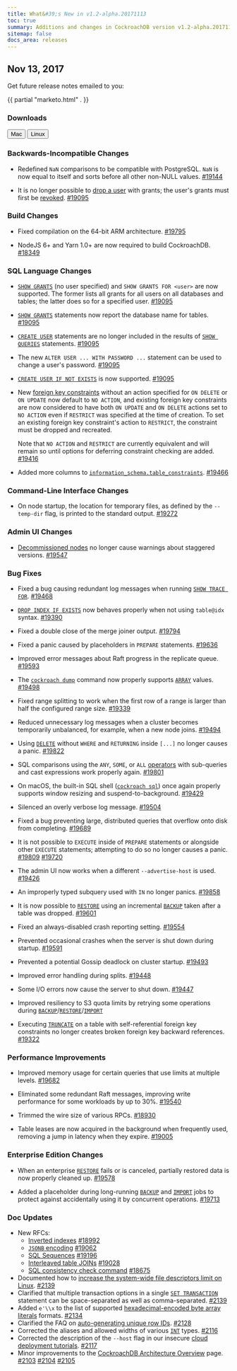 ```yaml
---
title: What&#39;s New in v1.2-alpha.20171113
toc: true
summary: Additions and changes in CockroachDB version v1.2-alpha.20171113
sitemap: false
docs_area: releases 
---
```


## Nov 13, 2017

Get future release notes emailed to you:

{{ partial "marketo.html" . }}

### Downloads

<div id="os-tabs" class="clearfix os-tabs_button-outline-primary">
    <a href="https://binaries.cockroachdb.com/cockroach-v1.2-alpha.20171113.darwin-10.9-amd64.tgz"><button id="mac" data-eventcategory="mac-binary-release-notes">Mac</button></a>
    <a href="https://binaries.cockroachdb.com/cockroach-v1.2-alpha.20171113.linux-amd64.tgz"><button id="linux" data-eventcategory="linux-binary-release-notes">Linux</button></a>
</div>

### Backwards-Incompatible Changes

- Redefined `NaN` comparisons to be compatible with PostgreSQL. `NaN` is now equal to itself and sorts before all other non-NULL values. [#19144](https://github.com/cockroachdb/cockroach/pull/19144)

- It is no longer possible to [drop a user](../v2.0/drop-user.html) with grants; the user's grants must first be [revoked](../v2.0/revoke.html). [#19095](https://github.com/cockroachdb/cockroach/pull/19095)

### Build Changes

- Fixed compilation on the 64-bit ARM architecture. [#19795](https://github.com/cockroachdb/cockroach/pull/19795)

- NodeJS 6+ and Yarn 1.0+ are now required to build CockroachDB. [#18349](https://github.com/cockroachdb/cockroach/pull/18349)

### SQL Language Changes

- [`SHOW GRANTS`](../v2.0/show-grants.html) (no user specified) and `SHOW GRANTS FOR <user>` are now supported. The former lists all grants for all users on all databases and tables; the latter does so for a specified user. [#19095](https://github.com/cockroachdb/cockroach/pull/19095)

- [`SHOW GRANTS`](../v2.0/show-grants.html) statements now report the database name for tables. [#19095](https://github.com/cockroachdb/cockroach/pull/19095)

- [`CREATE USER`](../v2.0/create-user.html) statements are no longer included in the results of [`SHOW QUERIES`](../v2.0/show-queries.html) statements. [#19095](https://github.com/cockroachdb/cockroach/pull/19095)

- The new `ALTER USER ... WITH PASSWORD ...` statement can be used to change a user's password. [#19095](https://github.com/cockroachdb/cockroach/pull/19095)

- [`CREATE USER IF NOT EXISTS`](../v2.0/create-user.html) is now supported. [#19095](https://github.com/cockroachdb/cockroach/pull/19095)

- New [foreign key constraints](../v2.0/foreign-key.html) without an action specified for `ON DELETE` or `ON UPDATE` now default to `NO ACTION`, and existing foreign key constraints are now considered to have both `ON UPDATE` and `ON DELETE` actions set to `NO ACTION` even if `RESTRICT` was specified at the time of creation. To set an existing foreign key constraint's action to `RESTRICT`, the constraint must be dropped and recreated.

    Note that `NO ACTION` and `RESTRICT` are currently equivalent and will remain so until options for deferring constraint checking are added. [#19416](https://github.com/cockroachdb/cockroach/pull/19416)

- Added more columns to [`information_schema.table_constraints`](../v2.0/information-schema.html#table_constraints). [#19466](https://github.com/cockroachdb/cockroach/pull/19466)

### Command-Line Interface Changes

- On node startup, the location for temporary files, as defined by the `--temp-dir` flag, is printed to the standard output. [#19272](https://github.com/cockroachdb/cockroach/pull/19272)

### Admin UI Changes

- [Decommissioned nodes](../v2.0/remove-nodes.html) no longer cause warnings about staggered versions. [#19547](https://github.com/cockroachdb/cockroach/pull/19547)

### Bug Fixes

- Fixed a bug causing redundant log messages when running [`SHOW TRACE FOR`](../v2.0/show-trace.html). [#19468](https://github.com/cockroachdb/cockroach/pull/19468)

- [`DROP INDEX IF EXISTS`](../v2.0/drop-index.html) now behaves properly when not using `table@idx` syntax. [#19390](https://github.com/cockroachdb/cockroach/pull/19390)

- Fixed a double close of the merge joiner output. [#19794](https://github.com/cockroachdb/cockroach/pull/19794)

- Fixed a panic caused by placeholders in `PREPARE` statements. [#19636](https://github.com/cockroachdb/cockroach/pull/19636)

- Improved error messages about Raft progress in the replicate queue. [#19593](https://github.com/cockroachdb/cockroach/pull/19593)

- The [`cockroach dump`](../v2.0/sql-dump.html) command now properly supports [`ARRAY`](../v2.0/array.html) values. [#19498](https://github.com/cockroachdb/cockroach/pull/19498)

- Fixed range splitting to work when the first row of a range is larger than half the configured range size. [#19339](https://github.com/cockroachdb/cockroach/pull/19339)

- Reduced unnecessary log messages when a cluster becomes temporarily unbalanced, for example, when a new node joins. [#19494](https://github.com/cockroachdb/cockroach/pull/19494)

- Using [`DELETE`](../v2.0/delete.html) without `WHERE` and `RETURNING` inside `[...]` no longer causes a panic. [#19822](https://github.com/cockroachdb/cockroach/pull/19822)

- SQL comparisons using the `ANY`, `SOME`, or `ALL` [operators](../v2.0/functions-and-operators.html#operators) with sub-queries and cast expressions work properly again. [#19801](https://github.com/cockroachdb/cockroach/pull/19801)

- On macOS, the built-in SQL shell ([`cockroach sql`](../v2.0/use-the-built-in-sql-client.html)) once again properly supports window resizing and suspend-to-background. [#19429](https://github.com/cockroachdb/cockroach/pull/19429)

- Silenced an overly verbose log message. [#19504](https://github.com/cockroachdb/cockroach/pull/19504)

- Fixed a bug preventing large, distributed queries that overflow onto disk from completing. [#19689](https://github.com/cockroachdb/cockroach/pull/19689)

- It is not possible to `EXECUTE` inside of `PREPARE` statements or alongside other `EXECUTE` statements; attempting to do so no longer causes a panic. [#19809](https://github.com/cockroachdb/cockroach/pull/19809) [#19720](https://github.com/cockroachdb/cockroach/pull/19720)

- The admin UI now works when a different `--advertise-host` is used. [#19426](https://github.com/cockroachdb/cockroach/pull/19426)

- An improperly typed subquery used with `IN` no longer panics. [#19858](https://github.com/cockroachdb/cockroach/pull/19858)

- It is now possible to [`RESTORE`](../v2.0/restore.html) using an incremental [`BACKUP`](../v2.0/backup.html) taken after a table was dropped. [#19601](https://github.com/cockroachdb/cockroach/pull/19601)

- Fixed an always-disabled crash reporting setting. [#19554](https://github.com/cockroachdb/cockroach/pull/19554)

- Prevented occasional crashes when the server is shut down during startup. [#19591](https://github.com/cockroachdb/cockroach/pull/19591)

- Prevented a potential Gossip deadlock on cluster startup. [#19493](https://github.com/cockroachdb/cockroach/pull/19493)

- Improved error handling during splits. [#19448](https://github.com/cockroachdb/cockroach/pull/19448)

- Some I/O errors now cause the server to shut down. [#19447](https://github.com/cockroachdb/cockroach/pull/19447)

- Improved resiliency to S3 quota limits by retrying some operations during [`BACKUP`](../v2.0/backup.html)/[`RESTORE`](../v2.0/restore.html)/[`IMPORT`](../v2.0/import.html)

- Executing [`TRUNCATE`](../v2.0/truncate.html) on a table with self-referential foreign key constraints no longer creates broken foreign key backward references. [#19322](https://github.com/cockroachdb/cockroach/issues/19322)

### Performance Improvements

- Improved memory usage for certain queries that use limits at multiple levels. [#19682](https://github.com/cockroachdb/cockroach/pull/19682)

- Eliminated some redundant Raft messages, improving write performance for some workloads by up to 30%. [#19540](https://github.com/cockroachdb/cockroach/pull/19540)

- Trimmed the wire size of various RPCs. [#18930](https://github.com/cockroachdb/cockroach/pull/18930)

- Table leases are now acquired in the background when frequently used, removing a jump in latency when they expire. [#19005](https://github.com/cockroachdb/cockroach/pull/19005)

### Enterprise Edition Changes

-  When an enterprise [`RESTORE`](../v2.0/restore.html) fails or is canceled, partially restored data is now properly cleaned up. [#19578](https://github.com/cockroachdb/cockroach/pull/19578)

- Added a placeholder during long-running [`BACKUP`](../v2.0/backup.html) and [`IMPORT`](../v2.0/import.html) jobs to protect against accidentally using it by concurrent operations. [#19713](https://github.com/cockroachdb/cockroach/pull/19713)

### Doc Updates

- New RFCs:
    - [Inverted indexes](https://github.com/cockroachdb/cockroach/blob/master/docs/RFCS/20171020_inverted_indexes.md) [#18992](https://github.com/cockroachdb/cockroach/pull/18992)
    - [`JSONB` encoding](https://github.com/cockroachdb/cockroach/blob/master/docs/RFCS/20171005_jsonb_encoding.md) [#19062](https://github.com/cockroachdb/cockroach/pull/19062)
    - [SQL Sequences](https://github.com/cockroachdb/cockroach/blob/master/docs/RFCS/20171102_sql_sequences.md) [#19196](https://github.com/cockroachdb/cockroach/pull/19196)
    - [Interleaved table JOINs](https://github.com/cockroachdb/cockroach/blob/master/docs/RFCS/20171025_interleaved_table_joins.md) [#19028](https://github.com/cockroachdb/cockroach/pull/19028)
    - [SQL consistency check command](https://github.com/cockroachdb/cockroach/blob/master/docs/RFCS/20171025_scrub_sql_consistency_check_command.md) [#18675](https://github.com/cockroachdb/cockroach/pull/18675)
- Documented how to [increase the system-wide file descriptors limit on Linux](../v2.0/recommended-production-settings.html#file-descriptors-limit). [#2139](https://github.com/cockroachdb/docs/pull/2139)
- Clarified that multiple transaction options in a single [`SET TRANSACTION`](../v2.0/set-transaction.html#set-isolation-priority) statement can be space-separated as well as comma-separated. [#2139](https://github.com/cockroachdb/docs/pull/2139)
- Added `e'\\x` to the list of supported [hexadecimal-encoded byte array literals](../v2.0/sql-constants.html#hexadecimal-encoded-byte-array-literals) formats. [#2134](https://github.com/cockroachdb/docs/pull/2134)
- Clarified the FAQ on [auto-generating unique row IDs](../v2.0/sql-faqs.html#how-do-i-auto-generate-unique-row-ids-in-cockroachdb). [#2128](https://github.com/cockroachdb/docs/pull/2128)
- Corrected the aliases and allowed widths of various [`INT`](../v1.1/int.html) types. [#2116](https://github.com/cockroachdb/docs/pull/2116)
- Corrected the description of the `--host` flag in our insecure [cloud deployment tutorials](../v1.1/manual-deployment.html). [#2117](https://github.com/cockroachdb/docs/pull/2117)
- Minor improvements to the [CockroachDB Architecture Overview](../v1.1/architecture/overview.html) page. [#2103](https://github.com/cockroachdb/docs/pull/2103) [#2104](https://github.com/cockroachdb/docs/pull/2104) [#2105](https://github.com/cockroachdb/docs/pull/2105)
